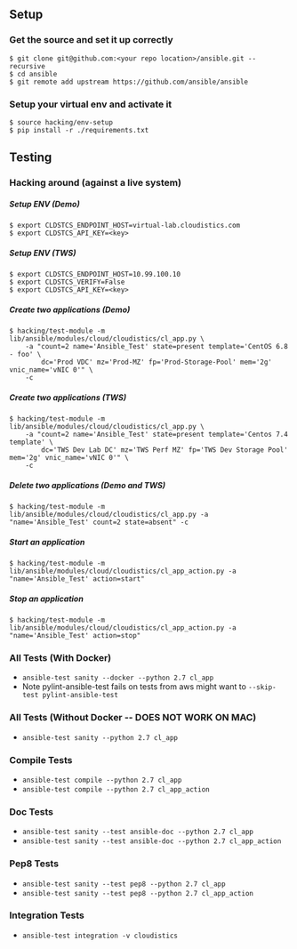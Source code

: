 ## Setup

### Get the source and set it up correctly
```shell
$ git clone git@github.com:<your repo location>/ansible.git --recursive
$ cd ansible
$ git remote add upstream https://github.com/ansible/ansible
```

### Setup your virtual env and activate it
```shell
$ source hacking/env-setup
$ pip install -r ./requirements.txt
```

## Testing

### Hacking around (against a live system)

##### Setup ENV (Demo)
```shell
$ export CLDSTCS_ENDPOINT_HOST=virtual-lab.cloudistics.com 
$ export CLDSTCS_API_KEY=<key>
````

##### Setup ENV (TWS)
```shell
$ export CLDSTCS_ENDPOINT_HOST=10.99.100.10
$ export CLDSTCS_VERIFY=False 
$ export CLDSTCS_API_KEY=<key>
````

##### Create two applications (Demo)
```shell
$ hacking/test-module -m lib/ansible/modules/cloud/cloudistics/cl_app.py \
    -a "count=2 name='Ansible_Test' state=present template='CentOS 6.8 - foo' \ 
        dc='Prod VDC' mz='Prod-MZ' fp='Prod-Storage-Pool' mem='2g' vnic_name='vNIC 0'" \
    -c
````

##### Create two applications (TWS)
```shell
$ hacking/test-module -m lib/ansible/modules/cloud/cloudistics/cl_app.py \
    -a "count=2 name='Ansible_Test' state=present template='Centos 7.4 template' \ 
        dc='TWS Dev Lab DC' mz='TWS Perf MZ' fp='TWS Dev Storage Pool' mem='2g' vnic_name='vNIC 0'" \
    -c
````

##### Delete two applications (Demo and TWS)
```shell
$ hacking/test-module -m lib/ansible/modules/cloud/cloudistics/cl_app.py -a "name='Ansible_Test' count=2 state=absent" -c
````

##### Start an application
```shell
$ hacking/test-module -m lib/ansible/modules/cloud/cloudistics/cl_app_action.py -a "name='Ansible_Test' action=start"
```

##### Stop an application
```shell
$ hacking/test-module -m lib/ansible/modules/cloud/cloudistics/cl_app_action.py -a "name='Ansible_Test' action=stop"
```

### All Tests (With Docker)
* `ansible-test sanity --docker --python 2.7 cl_app`
* Note pylint-ansible-test fails on tests from aws might want to `--skip-test pylint-ansible-test`

### All Tests (Without Docker -- DOES NOT WORK ON MAC)
* `ansible-test sanity --python 2.7 cl_app`

### Compile Tests
* `ansible-test compile --python 2.7 cl_app`
* `ansible-test compile --python 2.7 cl_app_action`

### Doc Tests
* `ansible-test sanity --test ansible-doc --python 2.7 cl_app`
* `ansible-test sanity --test ansible-doc --python 2.7 cl_app_action`

### Pep8 Tests
* `ansible-test sanity --test pep8 --python 2.7 cl_app`
* `ansible-test sanity --test pep8 --python 2.7 cl_app_action`

### Integration Tests
* `ansible-test integration -v cloudistics`


